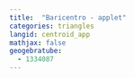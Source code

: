 ```yaml
---
title:  "Baricentro - applet"
categories: triangles
langid: centroid_app
mathjax: false
geogebratube:
  - 1334087
---
```


<div style="height: 600px;" id="applet_container1334087"></div>

